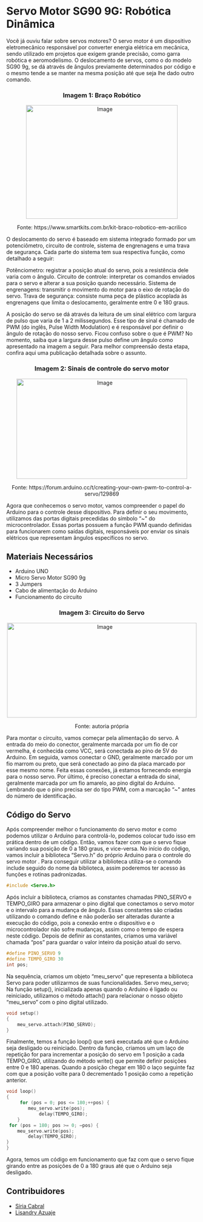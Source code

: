  # Servo Motor  SG90 9G: Robótica Dinâmica
Você já ouviu falar sobre servos motores? O servo motor é um dispositivo eletromecânico responsável por converter energia elétrica em mecânica, sendo utilizado em projetos que exigem grande precisão, como garra robótica e aeromodelismo. O deslocamento de servos, como o do modelo SG90 9g, se dá através de ângulos previamente determinados por código e o mesmo tende a se manter na mesma posição até que seja lhe dado outro comando.

<div align="center">
<h3>Imagem 1: Braço Robótico</h3>	
<img width="400" height="300" alt="Image" src="https://github.com/user-attachments/assets/47f9f15a-2a10-44d3-8b29-bc4f3f5c153a" />
<p>Fonte: https://www.smartkits.com.br/kit-braco-robotico-em-acrilico<p>
</div>

O deslocamento do servo é baseado em sistema integrado formado por um potenciômetro, circuito de controle, sistema de engrenagens e uma trava de segurança. Cada parte do sistema tem sua respectiva função, como detalhado a seguir:

Potênciometro: registrar a posição atual do servo, pois a resistência dele varia com o ângulo.
Circuito de controle: interpretar os comandos enviados para o servo e alterar a sua posição quando necessário.
Sistema de engrenagens: transmitir o movimento do motor para o eixo de rotação do servo.
Trava de segurança: consiste numa peça de plástico acoplada às engrenagens que limita o deslocamento, geralmente entre 0 e 180 graus.
        
A posição do servo se dá através da leitura de um sinal elétrico com largura de pulso que varia de 1 a 2 milissegundos. Esse tipo de sinal é chamado de PWM (do inglês, Pulse Width Modulation) e é responsável por definir o ângulo de rotação do nosso servo. Ficou confuso sobre o que é PWM? No momento, saiba que a largura desse pulso define um ângulo como apresentado na imagem a seguir. Para melhor compreensão desta etapa, confira aqui uma publicação detalhada sobre o assunto.

<div align="center">
<h3>Imagem 2: Sinais de controle do servo motor</h3>	
<img width="450" height="264" alt="Image" src="https://github.com/user-attachments/assets/1f3eaee8-66de-4ff3-baf0-05ff942d73ec" />
<p>Fonte: https://forum.arduino.cc/t/creating-your-own-pwm-to-control-a-servo/129869<p>
</div>

Agora que conhecemos o servo motor, vamos compreender o papel do Arduino para  o controle desse dispositivo. Para definir o seu movimento, utilizamos das portas digitais precedidas do símbolo “~" do microcontrolador. Essas portas possuem a função PWM quando definidas para funcionarem como saídas digitais, responsáveis por enviar os sinais elétricos que representam ângulos específicos no servo.

## Materiais Necessários
- Arduino UNO
- Micro Servo Motor SG90 9g
-  3 Jumpers 
- Cabo de alimentação do Arduino 
- Funcionamento do circuito
  
<div align="center">
<h3>Imagem 3: Circuito do Servo</h3>	
<img width="500" height="250" alt="Image" src="https://github.com/user-attachments/assets/b36b23af-b7f4-4c1f-8340-5ed89db1bf31" />
<p>Fonte: autoria própria<p>
</div>

Para montar o circuito, vamos começar pela alimentação do servo. A entrada do meio do conector, geralmente marcada por um fio de cor vermelha, é conhecida como VCC, será conectada ao pino de 5V do Arduino. Em seguida, vamos conectar o GND, geralmente marcado por um fio marrom ou preto, que será conectado ao pino da placa marcado por esse mesmo nome. Feita essas conexões, já estamos fornecendo energia para o nosso servo.
Por último, é preciso conectar a entrada do sinal, geralmente marcada por um fio amarelo, ao pino digital do Arduino. Lembrando que o pino precisa ser do tipo PWM, com a marcação “~" antes do número de identificação.

## Código do Servo
Após compreender melhor o funcionamento do servo motor e como podemos utilizar o Arduino para controlá-lo, podemos colocar tudo isso em prática dentro de um código. Então, vamos fazer com que o servo fique variando sua posição de 0 a 180 graus, e vice-versa.
No início do código, vamos incluir a biblioteca “Servo.h” do próprio Arduino para o controle do servo motor . Para conseguir utilizar a biblioteca utiliza-se  o comando include seguido do nome da biblioteca, assim poderemos ter acesso às funções e rotinas padronizadas.

```cpp
#include <Servo.h>
```

Após incluir a biblioteca, criamos as constantes chamadas PINO_SERVO e TEMPO_GIRO para armazenar o pino digital que conectamos o servo motor e o intervalo para a mudança de ângulo. Essas constantes são criadas utilizando o comando define e não poderão ser alteradas durante a execução do código, pois a conexão entre o dispositivo e o microcontrolador não sofre mudanças, assim como o tempo de espera neste código. Depois de definir as constantes, criamos uma variável chamada “pos” para guardar o valor inteiro da posição atual do servo.

```cpp
#define PINO_SERVO 9
#define TEMPO_GIRO 30
int pos;
```
Na sequência,  criamos um objeto “meu_servo” que representa a biblioteca Servo para poder utilizarmos de suas funcionalidades.
Servo meu_servo;
Na função setup(), inicializada apenas quando o Arduino é ligado ou reiniciado, utilizamos o método attach() para relacionar o nosso objeto “meu_servo” com o pino digital utilizado.

```cpp
void setup()
{
	meu_servo.attach(PINO_SERVO);
}
```

Finalmente, temos a função loop() que será executada até que o Arduino seja desligado ou reiniciado. Dentro da função, criamos um um laço de repetição for para incrementar a posição do servo em 1 posição a cada TEMPO_GIRO, utilizando do método write() que permite definir posições entre 0 e 180 apenas. Quando a posição chegar em 180 o laço seguinte faz com que a posição volte para 0 decrementado 1 posição como a repetição anterior.

```cpp
void loop()
{
	 for (pos = 0; pos <= 180;++pos) {
   		meu_servo.write(pos);
    		delay(TEMPO_GIRO);
 	}
 for (pos = 180; pos >= 0; –pos) {
   	meu_servo.write(pos);
    	delay(TEMPO_GIRO);
}
}
```
Agora, temos um código em funcionamento que faz com que o servo fique girando entre as posições de 0 a 180 graus até que o Arduino seja desligado.

## Contribuidores
- [Síria Cabral](https://github.com/siriacfreitas)
- [Lisandry Azuaje](https://github.com/lisandry)
